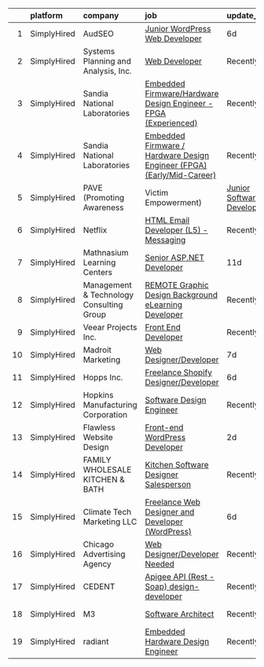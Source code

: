 

|    | platform    | company                                         | job                                                                                                                                                                                 | update_time   | location                     |
|---:|:------------|:------------------------------------------------|:------------------------------------------------------------------------------------------------------------------------------------------------------------------------------------|:--------------|:-----------------------------|
|  1 | SimplyHired | AudSEO                                          | [Junior WordPress Web Developer](https://www.simplyhired.com/job/81u-kaXUUfgsgaOCcB_AVhpynzBXmWH2Qoob0qxKPRAqyj2WjTFEUQ?q=design+developer)                                         | 6d            | Remote                       |
|  2 | SimplyHired | Systems Planning and Analysis, Inc.             | [Web Developer](https://www.simplyhired.com/job/HZdrie8-QQMtObTMnS9antaqi0YYoiwGjUa9WnyBLoLeFO602KCWoA?q=design+developer)                                                          | Recently      | Norfolk, VA                  |
|  3 | SimplyHired | Sandia National Laboratories                    | [Embedded Firmware/Hardware Design Engineer - FPGA (Experienced)](https://www.simplyhired.com/job/3V91x_4iqJY36p4eeo35QHvCMNu1oY6wtuzXUm5siVK2STqb3pNwFQ?q=design+developer)        | Recently      | Livermore, CA                |
|  4 | SimplyHired | Sandia National Laboratories                    | [Embedded Firmware / Hardware Design Engineer (FPGA) (Early/Mid-Career)](https://www.simplyhired.com/job/tZF2qALr4P0k2tjUeNrjSeS9DTj1RrQSVZeXAWes5nmZKzhUWK6ohg?q=design+developer) | Recently      | Livermore, CA                |
|  5 | SimplyHired | PAVE (Promoting Awareness | Victim Empowerment) | [Junior Software Developer](https://www.simplyhired.com/job/FxMFkQrn11ikuNHnt3grAFBlNAUWwOn3t8lE9CcXWnBTZVdZj413gQ?q=design+developer)                                              | 5d            | Remote                       |
|  6 | SimplyHired | Netflix                                         | [HTML Email Developer (L5) - Messaging](https://www.simplyhired.com/job/1bXVxt5BiO0MD0IViaSIetDkT_fhFoZwnqAbC8nd3-MrVMl4GV84Zg?q=design+developer)                                  | Recently      | Remote                       |
|  7 | SimplyHired | Mathnasium Learning Centers                     | [Senior ASP.NET Developer](https://www.simplyhired.com/job/sZBembTf9hDw4enYgOLkFiQpJjvXgxCgn3cApXmnC96bknjgYhhNug?q=design+developer)                                               | 11d           | Los Angeles, CA              |
|  8 | SimplyHired | Management & Technology Consulting Group        | [REMOTE Graphic Design Background eLearning Developer](https://www.simplyhired.com/job/Cj8bk1V7AUHALR5HKDu347xsXD9naOxkxnhH2Zwzz7EV11aWJFNsww?q=design+developer)                   | Recently      | Washington, DC +24 locations |
|  9 | SimplyHired | Veear Projects Inc.                             | [Front End Developer](https://www.simplyhired.com/job/0fKvwWPncH_-_Cv2HDSV4br8t9hY5vxtx4oBr8z_7X414PBLVN_nnA?q=design+developer)                                                    | Recently      | Remote                       |
| 10 | SimplyHired | Madroit Marketing                               | [Web Designer/Developer](https://www.simplyhired.com/job/2ECCZKv_yRidqYSoG3u4dtl6EIssDNlefGaCRzsDoIHb3JnxZOP6Lw?q=design+developer)                                                 | 7d            | Remote                       |
| 11 | SimplyHired | Hopps Inc.                                      | [Freelance Shopify Designer/Developer](https://www.simplyhired.com/job/k-2Tem_FD6_sRvcFuD17OxV8IgP58e2ullqGmiXWuAmByuaEStIiqA?q=design+developer)                                   | 6d            | Remote                       |
| 12 | SimplyHired | Hopkins Manufacturing Corporation               | [Software Design Engineer](https://www.simplyhired.com/job/qY8slYaw9wD2ocnPC4HaJoxOS535kfd1g9te5vVup0OD4IWDFxIROg?q=design+developer)                                               | Recently      | Emporia, KS                  |
| 13 | SimplyHired | Flawless Website Design                         | [Front-end WordPress Developer](https://www.simplyhired.com/job/DdZZHBHCg9USkbFSXHwzDS6v0oSc1aPdrdHZNkgE_YjYVl1E_6JKOg?q=design+developer)                                          | 2d            | Remote                       |
| 14 | SimplyHired | FAMILY WHOLESALE KITCHEN & BATH                 | [Kitchen Software Designer Salesperson](https://www.simplyhired.com/job/013Wj9iDdy2cZz_rkKeVc7CTAz_aRWcHjybf4twtGZvFipR-a766OQ?q=design+developer)                                  | Recently      | Wayne, NJ                    |
| 15 | SimplyHired | Climate Tech Marketing LLC                      | [Freelance Web Designer and Developer (WordPress)](https://www.simplyhired.com/job/S_9EoZ8wLXhSScJU2itoPn5Mue1LWSwTjpycuMtZ41y8I2Bx_hlO3A?q=design+developer)                       | 6d            | Remote                       |
| 16 | SimplyHired | Chicago Advertising Agency                      | [Web Designer/Developer Needed](https://www.simplyhired.com/job/3WomrldDVp_gZau2C1LngZoA36zG91ldOR1uxfIywCG-c5eoqglKUw?q=design+developer)                                          | Recently      | Remote                       |
| 17 | SimplyHired | CEDENT                                          | [Apigee API (Rest -Soap) design-developer](https://www.simplyhired.com/job/p0qtJqteEt32VX75XH9Xw5B8EZ0yEwG8aQ1bR3GgbxnvcDyBUZPSJA?q=design+developer)                               | Recently      | Phoenix, AZ                  |
| 18 | SimplyHired | M3                                              | [Software Architect](https://www.simplyhired.com/job/ZU_-RdZb8Trzj1t7nNPgZBJ5xWLNM3lNgwonI3YHGDTGh9iz9mJUSg?q=design+developer)                                                     | Recently      | Lawrenceville, GA            |
| 19 | SimplyHired | radiant                                         | [Embedded Hardware Design Engineer](https://www.simplyhired.com/job/jRWsaYEaLP8ABEwVgBo5JdKp4lWi-ctmbcR9bvj3jV9XJtBqmGRQHQ?q=design+developer)                                      | Recently      | Albuquerque, NM              |